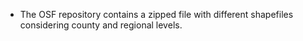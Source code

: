 - The OSF repository contains a zipped file with different shapefiles considering county and regional levels.
